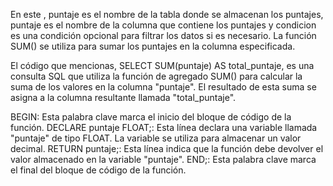 En este , puntaje es el nombre de la tabla donde se almacenan los puntajes, puntaje es el nombre de la columna que contiene los puntajes y condicion es una condición opcional para filtrar los datos si es necesario. La función SUM() se utiliza para sumar los puntajes en la columna especificada.

El código que mencionas, SELECT SUM(puntaje) AS total_puntaje, es una consulta SQL que utiliza la función de agregado SUM() para calcular la suma de los valores en la columna "puntaje". El resultado de esta suma se asigna a la columna resultante llamada "total_puntaje".

BEGIN: Esta palabra clave marca el inicio del bloque de código de la función.
DECLARE puntaje FLOAT;: Esta línea declara una variable llamada "puntaje" de tipo FLOAT. La variable se utiliza para almacenar un valor decimal.
RETURN puntaje;: Esta línea indica que la función debe devolver el valor almacenado en la variable "puntaje".
END;: Esta palabra clave marca el final del bloque de código de la función.
